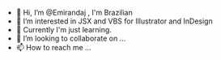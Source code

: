 - 👋 Hi, I’m @Emirandaj , I'm Brazilian
- 👀 I’m interested in JSX and VBS for Illustrator and InDesign
- 🌱 Currently I'm just learning.
- 💞️ I’m looking to collaborate on ...
- 📫 How to reach me ...

<!---
Emirandaj/Emirandaj is a ✨ special ✨ repository because its `README.md` (this file) appears on your GitHub profile.
You can click the Preview link to take a look at your changes.
--->
